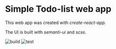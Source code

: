 # Simple Todo-list web app

This web app was created with _create-react-app_.

The UI is built with _semanti-ui_ and _scss_.

![build](https://github.com/Yoncity/simple-todo-list/actions/workflows/build.yml/badge.svg)
![test](https://github.com/Yoncity/simple-todo-list/actions/workflows/test.yml/badge.svg)
